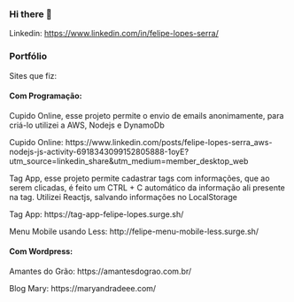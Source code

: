 ### Hi there 👋

Linkedin: https://www.linkedin.com/in/felipe-lopes-serra/
<br>

<h3>Portfólio</h3>
<p>Sites que fiz: <p>
  <h4>Com Programação: </h4>
  <p>Cupido Online, esse projeto permite o envio de emails anonimamente, para criá-lo utilizei a AWS, Nodejs e DynamoDb</p>
  <p>Cupido Online: https://www.linkedin.com/posts/felipe-lopes-serra_aws-nodejs-js-activity-6918343099152805888-1oyE?utm_source=linkedin_share&utm_medium=member_desktop_web </p>
  <p>Tag App, esse projeto permite cadastrar tags com informações, que ao serem clicadas, é feito um CTRL + C automático da informação ali presente na tag. Utilizei Reactjs, salvando informações no LocalStorage</p>
  <p>Tag App: https://tag-app-felipe-lopes.surge.sh/</p>
  <p>Menu Mobile usando Less: http://felipe-menu-mobile-less.surge.sh/</p>
  <h4>Com Wordpress: </h4>
  <p>Amantes do Grão: https://amantesdograo.com.br/ </p>
  <p>Blog Mary: https://maryandradeee.com/</p>

<!--
**felipelp121/felipelp121** is a ✨ _special_ ✨ repository because its `README.md` (this file) appears on your GitHub profile.

Here are some ideas to get you started:

- 🔭 I’m currently working on ...
- 🌱 I’m currently learning ...
- 👯 I’m looking to collaborate on ...
- 🤔 I’m looking for help with ...
- 💬 Ask me about ...
- 📫 How to reach me: ...
- 😄 Pronouns: ...
- ⚡ Fun fact: ...
-->
